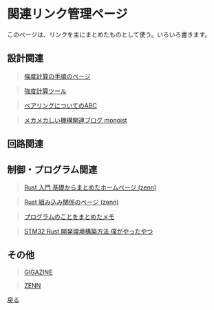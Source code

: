 # 関連リンク管理ページ
このページは、リンクを主にまとめたものとして使う。いろいろ書きます。
## 設計関連
>[強度計算の手順のページ](https://kawahara-zakki.com/allowable-stress/#i-9)

>[強度計算ツール](https://seihin-sekkei.com/calculation-tool/)

>[ベアリングについてのABC](https://www.nsk.com/jp-ja/tools-resources/abc-bearings/)

>[メカメカしい機構関連ブログ monoist](https://monoist.itmedia.co.jp/mn/series/207/spv/)

## 回路関連
>
## 制御・プログラム関連
>[Rust 入門 基礎からまとめたホームページ (zenn)](https://zenn.dev/mebiusbox/books/22d4c1ed9b0003/viewer/6d5875)

>[Rust 組み込み関係のページ (zenn)](https://zenn.dev/oyatomo/articles/56c468e3dae152)

>[プログラムのことをまとめたメモ](programs-memo.md)

>[STM32 Rust 開発環境構築方法 僕がやったやつ](https://zeptoelecdesign.com/rust-embedded2/)

## その他
>[GIGAZINE](https://gigazine.net/)

>[ZENN](https://zenn.dev/)

[戻る](./README.md)